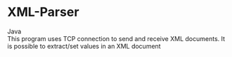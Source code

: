 # XML-Parser
Java
<br />
This program uses TCP connection to send and receive XML documents. It is possible to extract/set values in an XML document
